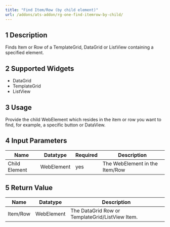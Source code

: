 ```yaml
---
title: "Find Item/Row (by child element)"
url: /addons/ats-addon/rg-one-find-itemrow-by-child/
---
```


## 1 Description

Finds Item or Row of a TemplateGrid, DataGrid or ListView containing a specified element.

## 2 Supported Widgets

* DataGrid
* TemplateGrid
* ListView

## 3 Usage

Provide the child WebElement which resides in the item or row you want to find, for example, a specific button or DataView.  

## 4 Input Parameters

Name | Datatype | Required | Description
--- | --- | --- | ---
Child Element | WebElement | yes | The WebElement in the Item/Row

## 5 Return Value

Name | Datatype | Description
---- | --------- | ---------------
Item/Row | WebElement | The DataGrid Row or TemplateGrid/ListView Item.
